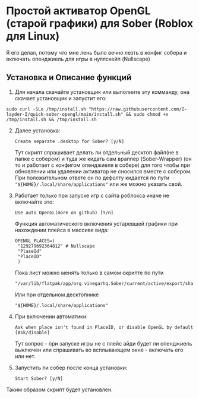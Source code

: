 # Простой активатор OpenGL (старой графики) для Sober (Roblox для Linux)

Я его делал, потому что мне лень было вечно лезть в конфиг собера и включать опенджиель для игры в нуллскейп (Nullscape)

## Установка и Описание функций

1. Для начала скачайте установщик или выполните эту комманду, она скачает установщик и запустит его:
```
sudo curl -SLo /tmp/install.sh "https://raw.githubusercontent.com/I-layder-I/quick-sober-opengl/main/install.sh" && sudo chmod +x /tmp/install.sh && /tmp/install.sh
```
2. Далее установка:
   ```
   Create separate .desktop for Sober? [y/N]
   ```
   Тут скрипт спрашивает делать ли отдельный десктоп файл(не в папке с собером) и туда же кидать сам враппер (Sober-Wrapper) (он то и работает с конфигом опенджиеля в собере) для того чтобы при обновлении или удалении активатор не сносился вместе с собером. При положительном ответе он по дефолту кидается по пути `"${HOME}/.local/share/applications"` или же можно указать свой.
   
4. Работает только при запуске игр с сайта роблокса иначе не включайте это:
   ```
   Use auto OpenGL(more on github) [Y/n]
   ```
   Функция автоматического включения устаревшей графики при нахождении плейса в массиве вида:
   ```
   OPENGL_PLACES=(
    "129279692364812" # Nullscape
    "PlaseId"
    "PlaceID"
    )
   ```
   Пока лист можно менять только в самом скрипте по пути
   ```
   "/var/lib/flatpak/app/org.vinegarhq.Sober/current/active/export/share/applications"
   ```
   Или при отдельном десктопнике
   ```
   "${HOME}/.local/share/applications"
   ```
5. При включении автоматики:
   ```
   Ask when place isn't found in PlaceID, or disable OpenGL by default [Ask/disable]
   ```
   Тут вопрос - при запуске игры не с плейс айди будет ли опенджиель выключен или спрашивать во всплывающем окне - включать его или нет.
   
7. Запустить ли собер после конца установки:
   ```
   Start Sober? [y/N]
   ```
Таким образом скрипт будет установлен.

